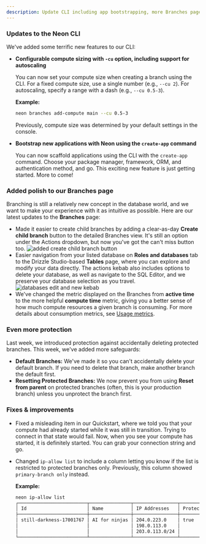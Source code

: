 ```yaml
---
description: Update CLI including app bootstrapping, more Branches page improvements, and better safety around deleting and resetting branches
---
```


### Updates to the Neon CLI

We've added some terrific new features to our CLI:

- **Configurable compute sizing with `-cu` option, including support for autoscaling**

  You can now set your compute size when creating a branch using the CLI. For a fixed compute size, use a single number (e.g., `--cu 2`). For autoscaling, specify a range with a dash (e.g., `--cu 0.5-3`).

  **Example:**

  ```bash
  neon branches add-compute main --cu 0.5-3
  ```

  Previously, compute size was determined by your default settings in the console.

- **Bootstrap new applications with Neon using the `create-app` command**

  You can now scaffold applications using the CLI with the `create-app` command. Choose your package manager, framework, ORM, and authentication method, and go. This exciting new feature is just getting started. More to come!

### Added polish to our Branches page

Branching is still a relatively new concept in the database world, and we want to make your experience with it as intuitive as possible. Here are our latest updates to the **Branches** page:

- Made it easier to create child branches by adding a clear-as-day **Create child branch** button to the detailed Branches view. It's still an option under the Actions dropdown, but now you've got the can't miss button too.
  ![added create child branch button](/docs/relnotes/branches_create_child_branch.png)
- Easier navigation from your listed database on **Roles and databases** tab to the Drizzle Studio-based **Tables** page, where you can explore and modify your data directly. The actions kebab also includes options to delete your database, as well as navigate to the SQL Editor, and we preserve your database selection as you travel.
  ![databases edit and new kebab](/docs/relnotes/databases_actions.png)
- We've changed the metric displayed on the Branches from **active time** to the more helpful **compute time** metric, giving you a better sense of how much compute resources a given branch is consuming. For more details about consumption metrics, see [Usage metrics](/docs/introduction/usage-metrics).

### Even more protection

Last week, we introduced protection against accidentally deleting protected branches. This week, we've added more safeguards:

- **Default Branches:** We've made it so you can't accidentally delete your default branch. If you need to delete that branch, make another branch the default first.
- **Resetting Protected Branches:** We now prevent you from using **Reset from parent** on protected branches (often, this is your production branch) unless you unprotect the branch first.

### Fixes & improvements

- Fixed a misleading item in our Quickstart, where we told you that your compute had already started while it was still in transition. Trying to connect in that state would fail. Now, when you see your compute has started, it is definitely started. You can grab your connection string and go.
- Changed `ip-allow list` to include a column letting you know if the list is restricted to protected branches only. Previously, this column showed `primary-branch only` instead.

  **Example:**

  ```bash
  neon ip-allow list
  ┌─────────────────────────┬───────────────┬────────────────┬─────────────────────────┐
  │ Id                      │ Name          │ IP Addresses   │ Protected Branches Only │
  ├─────────────────────────┼───────────────┼────────────────┼─────────────────────────┤
  │ still-darkness-17001767 │ AI for ninjas │ 204.0.223.0    │ true                    │
  │                         │               │ 198.0.113.0    │                         │
  │                         │               │ 203.0.113.0/24 │                         │
  └─────────────────────────┴───────────────┴────────────────┴─────────────────────────
  ```
